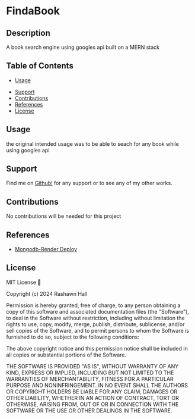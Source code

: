# FindaBook

## Description 
A book search engine using googles api built on a MERN stack
## Table of Contents

<!-- - [Visuals](#visuals) -->
- [Usage](#usage)
<!-- - [Installation](#installation) -->
- [Support](#support)
- [Contributions](#contributions)
- [References](#references)
- [License](#license)

<!--
## Visuals
![Screenshot](./public/assets/images/Visual-1-SS.png)
![gif](./public/assets/images/visual2.gif) 
![DEMO VIDEO](google.com) ⬅ Click me --> 

## Usage
the original intended usage was to be able to seach for any book while using googles api

<!-- ## Installation
to install any of the required npm packages just run the following command in your terminal. 
```
npm i
``` -->

## Support
Find me on [Github!](https://github.com/TheR16H) for any support or to see any of my other works.

## Contributions
No contributions will be needed for this project

## References
- [Mongodb-Render Deploy](https://coding-boot-camp.github.io/full-stack/mongodb/deploy-with-render-and-mongodb-atlas)

## License
MIT License 🔔

Copyright (c) 2024 Rashawn Hall

Permission is hereby granted, free of charge, to any person obtaining a copy
of this software and associated documentation files (the "Software"), to deal
in the Software without restriction, including without limitation the rights
to use, copy, modify, merge, publish, distribute, sublicense, and/or sell
copies of the Software, and to permit persons to whom the Software is
furnished to do so, subject to the following conditions:

The above copyright notice and this permission notice shall be included in all
copies or substantial portions of the Software.

THE SOFTWARE IS PROVIDED "AS IS", WITHOUT WARRANTY OF ANY KIND, EXPRESS OR
IMPLIED, INCLUDING BUT NOT LIMITED TO THE WARRANTIES OF MERCHANTABILITY,
FITNESS FOR A PARTICULAR PURPOSE AND NONINFRINGEMENT. IN NO EVENT SHALL THE
AUTHORS OR COPYRIGHT HOLDERS BE LIABLE FOR ANY CLAIM, DAMAGES OR OTHER
LIABILITY, WHETHER IN AN ACTION OF CONTRACT, TORT OR OTHERWISE, ARISING FROM,
OUT OF OR IN CONNECTION WITH THE SOFTWARE OR THE USE OR OTHER DEALINGS IN THE
SOFTWARE.